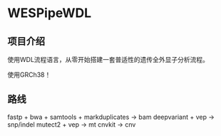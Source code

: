 # WESPipeWDL
## 项目介绍
使用WDL流程语言，从零开始搭建一套普适性的遗传全外显子分析流程。

使用GRCh38！

## 路线

fastp + bwa + samtools + markduplicates -> bam
deepvariant + vep -> snp/indel
mutect2 + vep -> mt
cnvkit -> cnv

